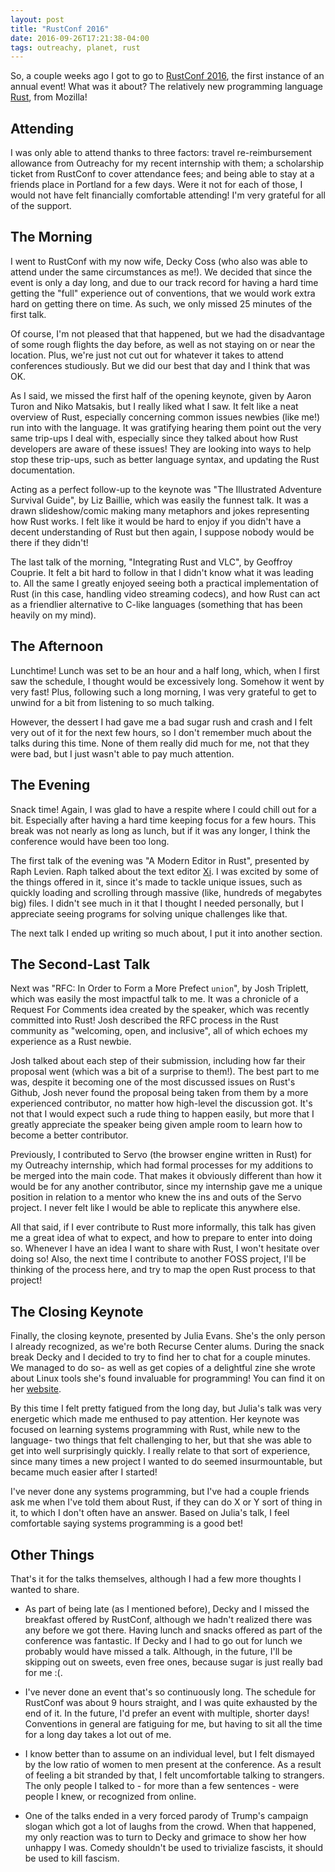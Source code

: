 ```yaml
---
layout: post
title: "RustConf 2016"
date: 2016-09-26T17:21:38-04:00
tags: outreachy, planet, rust
---
```


So, a couple weeks ago I got to go to [RustConf 2016](http://rustconf.com/), the first instance of an annual event! What was it about? The relatively new programming language [Rust](https://www.rust-lang.org/en-US/), from Mozilla!

## Attending ##

I was only able to attend thanks to three factors: travel re-reimbursement allowance from Outreachy for my recent internship with them; a scholarship ticket from RustConf to cover attendance fees; and being able to stay at a friends place in Portland for a few days. Were it not for each of those, I would not have felt financially comfortable attending! I'm very grateful for all of the support.

## The Morning ##

I went to RustConf with my now wife, Decky Coss (who also was able to attend under the same circumstances as me!). We decided that since the event is only a day long, and due to our track record for having a hard time getting the "full" experience out of conventions, that we would work extra hard on getting there on time. As such, we only missed 25 minutes of the first talk.

Of course, I'm not pleased that that happened, but we had the disadvantage of some rough flights the day before, as well as not staying on or near the location. Plus, we're just not cut out for whatever it takes to attend conferences studiously. But we did our best that day and I think that was OK.

As I said, we missed the first half of the opening keynote, given by Aaron Turon and Niko Matsakis, but I really liked what I saw. It felt like a neat overview of Rust, especially concerning common issues newbies (like me!) run into with the language. It was gratifying hearing them point out the very same trip-ups I deal with, especially since they talked about how Rust developers are aware of these issues! They are looking into ways to help stop these trip-ups, such as better language syntax, and updating the Rust documentation.

Acting as a perfect follow-up to the keynote was "The Illustrated Adventure Survival Guide", by Liz Baillie, which was easily the funnest talk. It was a drawn slideshow/comic making many metaphors and jokes representing how Rust works. I felt like it would be hard to enjoy if you didn't have a decent understanding of Rust but then again, I suppose nobody would be there if they didn't!

The last talk of the morning, "Integrating Rust and VLC", by Geoffroy Couprie. It felt a bit hard to follow in that I didn't know what it was leading to. All the same I greatly enjoyed seeing both a practical implementation of Rust (in this case, handling video streaming codecs), and how Rust can act as a friendlier alternative to C-like languages (something that has been heavily on my mind).

## The Afternoon ##

Lunchtime! Lunch was set to be an hour and a half long, which, when I first saw the schedule, I thought would be excessively long. Somehow it went by very fast! Plus, following such a long morning, I was very grateful to get to unwind for a bit from listening to so much talking.

However, the dessert I had gave me a bad sugar rush and crash and I felt very out of it for the next few hours, so I don't remember much about the talks during this time. None of them really did much for me, not that they were bad, but I just wasn't able to pay much attention.

## The Evening ##

Snack time! Again, I was glad to have a respite where I could chill out for a bit. Especially after having a hard time keeping focus for a few hours. This break was not nearly as long as lunch, but if it was any longer, I think the conference would have been too long.

The first talk of the evening was "A Modern Editor in Rust", presented by Raph Levien. Raph talked about the text editor [Xi](https://github.com/google/xi-editor). I was excited by some of the things offered in it, since it's made to tackle unique issues, such as quickly loading  and scrolling through massive (like, hundreds of megabytes big) files. I didn't see much in it that I thought I needed personally, but I appreciate seeing programs for solving unique challenges like that.

The next talk I ended up writing so much about, I put it into another section.

## The Second-Last Talk ##

Next was "RFC: In Order to Form a More Prefect `union`", by Josh Triplett, which was easily the most impactful talk to me. It was a chronicle of a Request For Comments idea created by the speaker, which was recently committed into Rust! Josh described the RFC process in the Rust community as "welcoming, open, and inclusive", all of which echoes my experience as a Rust newbie.

Josh talked about each step of their submission, including how far their proposal went (which was a bit of a surprise to them!). The best part to me was, despite it becoming one of the most discussed issues on Rust's Github, Josh never found the proposal being taken from them by a more experienced contributor, no matter how high-level the discussion got. It's not that I would expect such a rude thing to happen easily, but more that I greatly appreciate the speaker being given ample room to learn how to become a better contributor.

Previously, I contributed to Servo (the browser engine written in Rust) for my Outreachy internship, which had formal processes for my additions to be merged into the main code. That makes it obviously different than how it would be for any another contributor, since my internship gave me a unique position in relation to a mentor who knew the ins and outs of the Servo project. I never felt like I would be able to replicate this anywhere else.

All that said, if I ever contribute to Rust more informally, this talk has given me a great idea of what to expect, and how to prepare to enter into doing so. Whenever I have an idea I want to share with Rust, I won't hesitate over doing so! Also, the next time I contribute to another FOSS project, I'll be thinking of the process here, and try to map the open Rust process to that project!

## The Closing Keynote ##

Finally, the closing keynote, presented by Julia Evans. She's the only person I already recognized, as we're both Recurse Center alums. During the snack break Decky and I decided to try to find her to chat for a couple minutes. We managed to do so- as well as get copies of a delightful zine she wrote about Linux tools she's found invaluable for programming! You can find it on her [website](http://jvns.ca/zines/).

By this time I felt pretty fatigued from the long day, but Julia's talk was very energetic which made me enthused to pay attention. Her keynote was focused on learning systems programming with Rust, while new to the language- two things that felt challenging to her, but that she was able to get into well surprisingly quickly. I really relate to that sort of experience, since many times a new project I wanted to do seemed insurmountable, but became much easier after I started!

I've never done any systems programming, but I've had a couple friends ask me when I've told them about Rust, if they can do X or Y sort of thing in it, to which I don't often have an answer. Based on Julia's talk, I feel comfortable saying systems programming is a good bet!

## Other Things ##

That's it for the talks themselves, although I had a few more thoughts I wanted to share.

- As part of being late (as I mentioned before), Decky and I missed the breakfast offered by RustConf, although we hadn't realized there was any before we got there. Having lunch and snacks offered as part of the conference was fantastic. If Decky and I had to go out for lunch we probably would have missed a talk. Although, in the future, I'll be skipping out on sweets, even free ones, because sugar is just really bad for me :(.

- I've never done an event that's so continuously long. The schedule for RustConf was about 9 hours straight, and I was quite exhausted by the end of it. In the future, I'd prefer an event with multiple, shorter days! Conventions in general are fatiguing for me, but having to sit all the time for a long day takes a lot out of me.

- I know better than to assume on an individual level, but I felt dismayed by the low ratio of women to men present at the conference. As a result of feeling a bit stranded by that, I felt uncomfortable talking to strangers. The only people I talked to - for more than a few sentences - were people I knew, or recognized from online.

- One of the talks ended in a very forced parody of Trump's campaign slogan which got a lot of laughs from the crowd. When that happened, my only reaction was to turn to Decky and grimace to show her how unhappy I was. Comedy shouldn't be used to trivialize fascists, it should be used to kill fascism.